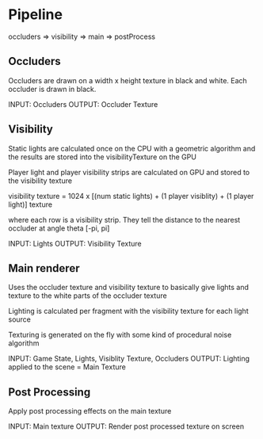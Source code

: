 # Pipeline

occluders => visibility => main => postProcess


## Occluders

Occluders are drawn on a width x height texture in black and white. Each occluder is drawn in black.


INPUT: Occluders
OUTPUT: Occluder Texture

## Visibility

Static lights are calculated once on the CPU with a geometric algorithm and the results are stored into the visibilityTexture on the GPU


Player light and player visibility strips are calculated on GPU and stored to the visibility texture


visibility texture = 1024 x [(num static lights) + (1 player visiblity) + (1 player light)] texture

where each row is a visibility strip. They tell the distance to the nearest occluder at angle theta [-pi, pi] 


INPUT: Lights
OUTPUT: Visibility Texture

## Main renderer

Uses the occluder texture and visibility texture to basically give lights and texture to the white parts of the occluder texture

Lighting is calculated per fragment with the visibility texture for each light source

Texturing is generated on the fly with some kind of procedural noise algorithm

INPUT: Game State, Lights, Visiblity Texture, Occluders
OUTPUT: Lighting applied to the scene  = Main Texture


## Post Processing

Apply post processing effects on the main texture

INPUT: Main texture
OUTPUT: Render post processed texture on screen

